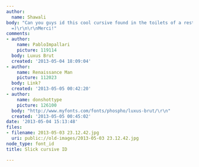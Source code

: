 ```yaml
---
author:
  name: Shawali
body: "Can you guys id this cool cursive found in the toilets of a restaurant in Paris?
  =)\r\n\r\nMerci!"
comments:
- author:
    name: PabloImpallari
    picture: 119114
  body: Luxus Brut
  created: '2013-05-04 18:09:04'
- author:
    name: Renaissance Man
    picture: 112023
  body: Link?
  created: '2013-05-05 00:42:20'
- author:
    name: donshottype
    picture: 126100
  body: "http://www.myfonts.com/fonts/phospho/luxus-brut/\r\n"
  created: '2013-05-05 00:45:02'
date: '2013-05-04 15:13:48'
files:
- filename: 2013-05-03 23.12.42.jpg
  uri: public://old-images/2013-05-03 23.12.42.jpg
node_type: font_id
title: Slick cursive ID

---
```

